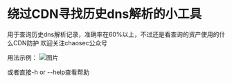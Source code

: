 # 绕过CDN寻找历史dns解析的小工具
用于查询历史dns解析记录，准确率在60%以上，不过还是看查询的资产使用的什么CDN防护
欢迎关注chaosec公众号

用法示例：
![图片](https://user-images.githubusercontent.com/75511051/124437036-37c80900-dda9-11eb-83be-8f7b62ab5b82.png)

或者直接-h or --help查看帮助
